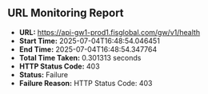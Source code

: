 ## URL Monitoring Report

- **URL:** https://api-gw1-prod1.fisglobal.com/gw/v1/health
- **Start Time:** 2025-07-04T16:48:54.046451
- **End Time:** 2025-07-04T16:48:54.347764
- **Total Time Taken:** 0.301313 seconds
- **HTTP Status Code:** 403
- **Status:** Failure
- **Failure Reason:** HTTP Status Code: 403
